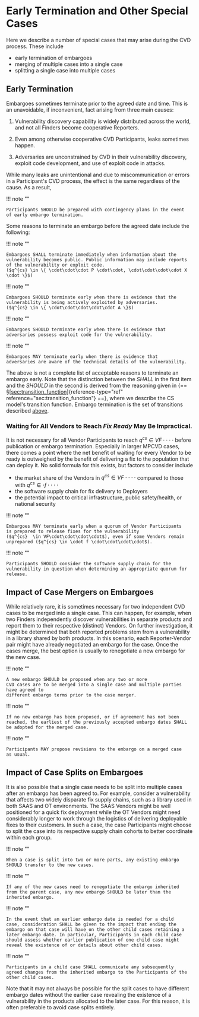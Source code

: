 # Early Termination and Other Special Cases

Here we describe a number of special cases that may arise during the
CVD process. These include 

- early termination of embargoes
- merging of multiple cases into a single case
- splitting a single case into multiple cases

## Early Termination

Embargoes sometimes terminate prior to the agreed date and time. This is
an unavoidable, if inconvenient, fact arising from three main causes:

1.  Vulnerability discovery capability is widely distributed across the
    world, and not all Finders become cooperative Reporters.

2.  Even among otherwise cooperative CVD Participants, leaks sometimes happen.

3.  Adversaries are unconstrained by CVD in their vulnerability discovery,
    exploit code development, and use of exploit code in attacks.

While many leaks are unintentional and due to miscommunication or errors
in a Participant's CVD process, the effect is the same
regardless of the cause. As a result,

!!! note ""

    Participants SHOULD be prepared with contingency plans in the event
    of early embargo termination.

Some reasons to terminate an embargo before the agreed date include the
following:


!!! note ""
  
    Embargoes SHALL terminate immediately when information about the
    vulnerability becomes public. Public information may include reports
    of the vulnerability or exploit code.
    ($q^{cs} \in \{ \cdot\cdot\cdot P \cdot\cdot, \cdot\cdot\cdot\cdot X \cdot \}$)

!!! note ""

    Embargoes SHOULD terminate early when there is evidence that the
    vulnerability is being actively exploited by adversaries.
    ($q^{cs} \in \{ \cdot\cdot\cdot\cdot\cdot A \}$)

!!! note ""

    Embargoes SHOULD terminate early when there is evidence that
    adversaries possess exploit code for the vulnerability.

!!! note ""

    Embargoes MAY terminate early when there is evidence that
    adversaries are aware of the technical details of the vulnerability.

The above is not a complete list of acceptable reasons to terminate an
embargo early. Note that the distinction between the *SHALL* in the
first item and the *SHOULD* in the second is derived from the reasoning
given in [](../cs/cs_model.md#cs-transitions-)
{== §[\[sec:transition_function\]](#sec:transition_function){reference-type="ref"
reference="sec:transition_function"} ==}, where we describe the
CS model's
transition function. Embargo termination is the set of transitions
described [above](#terminate-embargo).

### Waiting for All Vendors to Reach _Fix Ready_ May Be Impractical.

It is not necessary for all Vendor Participants to reach
$q^{cs} \in VF\cdot\cdot\cdot\cdot$ before publication or embargo termination.
Especially in larger MPCVD cases, there comes a point where the net
benefit of waiting for every Vendor to be ready is outweighed by the
benefit of delivering a fix to the population that can deploy it. No
solid formula for this exists, but factors to consider include

- the market share of the Vendors in $q^{cs} \in VF \cdot\cdot\cdot\cdot$ compared to
those with $q^{cs} \in \cdot f\cdot\cdot\cdot\cdot$
- the software supply chain for fix delivery to Deployers
- the potential impact to critical infrastructure, public safety/health, or national security

!!! note ""

    Embargoes MAY terminate early when a quorum of Vendor Participants
    is prepared to release fixes for the vulnerability
    ($q^{cs}  \in VF\cdot\cdot\cdot\cdot$), even if some Vendors remain
    unprepared ($q^{cs} \in \cdot f \cdot\cdot\cdot\cdot$).

!!! note ""

    Participants SHOULD consider the software supply chain for the
    vulnerability in question when determining an appropriate quorum for
    release.

## Impact of Case Mergers on Embargoes

While relatively rare, it is sometimes necessary for two independent
CVD cases to be
merged into a single case. This can happen, for example, when two
Finders independently discover vulnerabilities in separate products and
report them to their respective (distinct) Vendors. On further
investigation, it might be determined that both reported problems stem
from a vulnerability in a library shared by both products. In this
scenario, each Reporter-Vendor pair might have already negotiated an
embargo for the case. Once the cases merge, the best option is usually
to renegotiate a new embargo for the new case.

!!! note ""

    A new embargo SHOULD be proposed when any two or more
    CVD cases are to be merged into a single case and multiple parties have agreed to
    different embargo terms prior to the case merger.

!!! note ""

    If no new embargo has been proposed, or if agreement has not been
    reached, the earliest of the previously accepted embargo dates SHALL
    be adopted for the merged case.

!!! note ""

    Participants MAY propose revisions to the embargo on a merged case
    as usual.

## Impact of Case Splits on Embargoes

It is also possible that a single case needs to be split into multiple
cases after an embargo has been agreed to. For example, consider a
vulnerability that affects two widely disparate fix supply chains, such
as a library used in both SAAS and OT environments. The
SAAS Vendors might
be well positioned for a quick fix deployment while the
OT Vendors might
need considerably longer to work through the logistics of delivering
deployable fixes to their customers. In such a case, the case
Participants might choose to split the case into its respective supply
chain cohorts to better coordinate within each group.

!!! note ""

    When a case is split into two or more parts, any existing embargo
    SHOULD transfer to the new cases.

!!! note ""

    If any of the new cases need to renegotiate the embargo inherited
    from the parent case, any new embargo SHOULD be later than the
    inherited embargo.

!!! note ""

    In the event that an earlier embargo date is needed for a child
    case, consideration SHALL be given to the impact that ending the
    embargo on that case will have on the other child cases retaining a
    later embargo date. In particular, Participants in each child case
    should assess whether earlier publication of one child case might
    reveal the existence of or details about other child cases.

!!! note ""

    Participants in a child case SHALL communicate any subsequently
    agreed changes from the inherited embargo to the Participants of the
    other child cases.

Note that it may not always be possible for the split cases to have
different embargo dates without the earlier case revealing the existence
of a vulnerability in the products allocated to the later case. For this
reason, it is often preferable to avoid case splits entirely.

